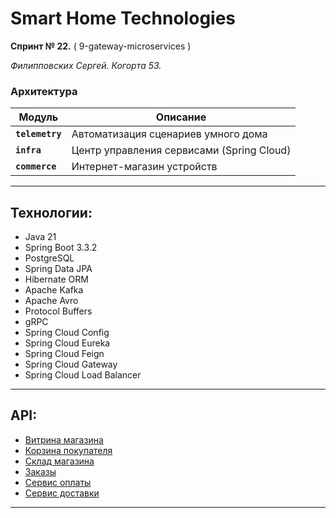 # Smart Home Technologies

**Спринт № 22.**  ( 9-gateway-microservices )

*Филипповских Сергей. Когорта 53.*

### Архитектура
| Модуль         | Описание                          |
|----------------|-----------------------------------|
| **`telemetry`**| Автоматизация сценариев умного дома |
| **`infra`**    | Центр управления сервисами (Spring Cloud) |
| **`commerce`** | Интернет-магазин устройств         |

---
## Технологии:

- Java 21
- Spring Boot 3.3.2
- PostgreSQL
- Spring Data JPA
- Hibernate ORM
- Apache Kafka
- Apache Avro
- Protocol Buffers
- gRPC
- Spring Cloud Config
- Spring Cloud Eureka
- Spring Cloud Feign
- Spring Cloud Gateway
- Spring Cloud Load Balancer

---
## API:

- [Витрина магазина](openapi/shopping-store.json)
- [Корзина покупателя](openapi/shopping-cart.json)
- [Склад магазина](openapi/warehouse.json)
- [Заказы](openapi/order.json)
- [Сервис оплаты](openapi/payment.json)
- [Сервис доставки](openapi/delivery.json)
---